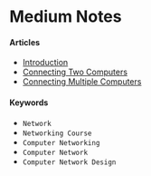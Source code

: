 # Medium Notes

#### Articles

- [Introduction](https://medium.com/p/a8d294094ff7)
- [Connecting Two Computers](https://medium.com/@georgeraafat/connecting-two-computers-588d2c25e128)
- [Connecting Multiple Computers](https://medium.com/@georgeraafat/connecting-multiple-computers-1cf9c0d40d56)

#### Keywords

- `Network`
- `Networking Course`
- `Computer Networking`
- `Computer Network`
- `Computer Network Design`
